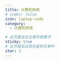 ```yaml
---
title: 计算机网络
# index: false
icon: laptop-code
category:
  - 计算机网络

# 此页面会在文章列表置顶
sticky: true
# 此页面会出现在星标文章中
star: 1
---
```


<AutoCatalog />
